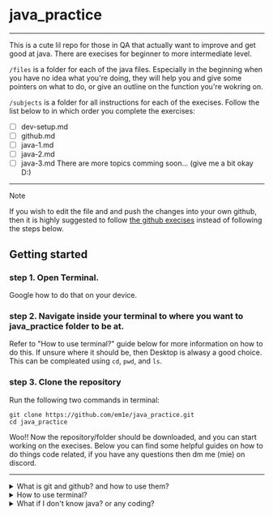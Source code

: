 # java_practice
***

This is a cute lil repo for those in QA that actually want to improve and get good at java. There are execises for beginner to more intermediate level. 

`/files` is a folder for each of the java files. Especially in the beginning when you have no idea what you're doing, they will help you and give some pointers on what to do, or give an outline on the function you're wokring on.

`/subjects` is a folder for all instructions for each of the execises. Follow the list below to in which order you complete the exercises:
- [ ] dev-setup.md
- [ ] github.md
- [ ] java-1.md
- [ ] java-2.md
- [ ] java-3.md
There are more topics comming soon... (give me a bit okay D:)

***

> [!NOTE]
> If you wish to edit the file and and push the changes into your own github, then it is highly suggested to follow [the github execises](https://github.com/em1e/java_practice/blob/main/subjects/github.md) instead of following the steps below.

## Getting started

### step 1. Open Terminal. 
Google how to do that on your device.

### step 2. Navigate inside your terminal to where you want to java_practice folder to be at.
Refer to "How to use terminal?" guide below for more information on how to do this. If unsure where it should be, then Desktop is alwasy a good choice. This can be compleated using `cd`, `pwd`, and `ls`.

### step 3. Clone the repository
Run the following two commands in terminal:
```
git clone https://github.com/em1e/java_practice.git
cd java_practice
```

Woo!! Now the repository/folder should be downloaded, and you can start working on the execises. Below you can find some helpful guides on how to do things code related, if you have any questions then dm me (mie) on discord.

***

<details>
<summary>What is git and github? and how to use them?</summary>

## What are they?
**GitHub** is a developer platform that allows developers to create, store, manage and share their code. While **Git** is a distributed version control system that tracks versions of files.

[Watch this and ask questions if something is unclear](https://www.youtube.com/watch?v=DVRQoVRzMIY). 

</details><details>

<summary>How to use terminal?</summary>

## What is terminal?
A terminal is simply a text-based interface to the computer. In a terminal, you can type commands, manipulate files, execute programs, and open documents. **Below you can find a table for the most common commands and what they do:**

| Command | Description | Example |
| ------------- | ------------- | ------------- |
| pwd	| Print the path of the current directory |    |
| mkdir FOLDERPATH	| Create a new directory | `mkdir new_folder` |
| cd FOLDERPATH	| Change or go into a directory | `cd new_folder` |
| cd ..	| Change or go into the parent directory | `mkdir ../another_folder` |
| clear	| Clear the terminal window |    |
| ls	| List the contents of a folder |    |
| ls -al	| List all the contents of a folder with info |    |
| cat TARGET	| Show the content of TARGET | `cat ../new_folder/instructions.txt` |
| cp SOURCE TARGET	| Copy SOURCE to TARGET | `cp new_folder/instructions.txt another_folder/.` |
| rm TARGET	| remove TARGET | `rm new_folder/instructions.txt` |

If you wish to practice terminal commands, then start with exercises in [`subjects/dev-setup.md`](https://github.com/em1e/java_practice/blob/main/subjects/dev-setup.md) and [`subjects/github.md`](https://github.com/em1e/java_practice/blob/main/subjects/github.md). Remember that google is your best friend, if unsure then ask anotehr QA member.

</details><details>

<summary>What if I don't know java? or any coding?</summary>

## Unsure if you're good enough to start coding in java?

There really isn't any requirements to learning how to code. It's just a bit of problem solving and logical thinking.

Before you start the java exorcises it would be good to be familiar with the syntax first, or to refer back to any of the free resources online while working on them. There are ones like [w3schools](https://www.w3schools.com/java/), [execism](https://exercism.org/tracks/java), [codeacademy](https://www.codecademy.com/catalog/language/java), [javatpoint](https://www.javatpoint.com/java-tutorial), and so many more you could use.

</details>


